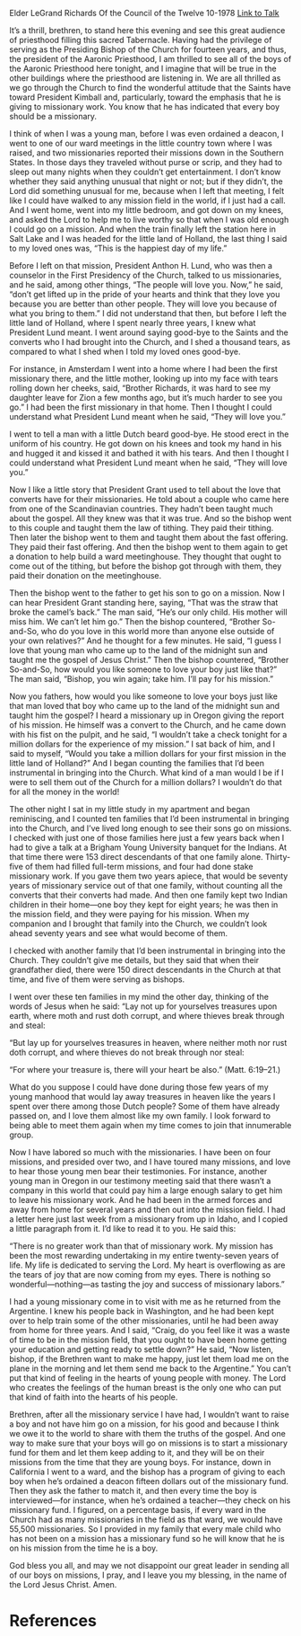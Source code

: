 Elder LeGrand Richards
Of the Council of the Twelve
10-1978
[Link to Talk](https://www.churchofjesuschrist.org/study/general-conference/1978/10/the-joy-of-serving-a-mission?lang=eng)

It’s a thrill, brethren, to stand here this evening and see this great audience of priesthood filling this sacred Tabernacle. Having had the privilege of serving as the Presiding Bishop of the Church for fourteen years, and thus, the president of the Aaronic Priesthood, I am thrilled to see all of the boys of the Aaronic Priesthood here tonight, and I imagine that will be true in the other buildings where the priesthood are listening in. We are all thrilled as we go through the Church to find the wonderful attitude that the Saints have toward President Kimball and, particularly, toward the emphasis that he is giving to missionary work. You know that he has indicated that every boy should be a missionary.

I think of when I was a young man, before I was even ordained a deacon, I went to one of our ward meetings in the little country town where I was raised, and two missionaries reported their missions down in the Southern States. In those days they traveled without purse or scrip, and they had to sleep out many nights when they couldn’t get entertainment. I don’t know whether they said anything unusual that night or not; but if they didn’t, the Lord did something unusual for me, because when I left that meeting, I felt like I could have walked to any mission field in the world, if I just had a call. And I went home, went into my little bedroom, and got down on my knees, and asked the Lord to help me to live worthy so that when I was old enough I could go on a mission. And when the train finally left the station here in Salt Lake and I was headed for the little land of Holland, the last thing I said to my loved ones was, “This is the happiest day of my life.”

Before I left on that mission, President Anthon H. Lund, who was then a counselor in the First Presidency of the Church, talked to us missionaries, and he said, among other things, “The people will love you. Now,” he said, “don’t get lifted up in the pride of your hearts and think that they love you because you are better than other people. They will love you because of what you bring to them.” I did not understand that then, but before I left the little land of Holland, where I spent nearly three years, I knew what President Lund meant. I went around saying good-bye to the Saints and the converts who I had brought into the Church, and I shed a thousand tears, as compared to what I shed when I told my loved ones good-bye.

For instance, in Amsterdam I went into a home where I had been the first missionary there, and the little mother, looking up into my face with tears rolling down her cheeks, said, “Brother Richards, it was hard to see my daughter leave for Zion a few months ago, but it’s much harder to see you go.” I had been the first missionary in that home. Then I thought I could understand what President Lund meant when he said, “They will love you.”

I went to tell a man with a little Dutch beard good-bye. He stood erect in the uniform of his country. He got down on his knees and took my hand in his and hugged it and kissed it and bathed it with his tears. And then I thought I could understand what President Lund meant when he said, “They will love you.”

Now I like a little story that President Grant used to tell about the love that converts have for their missionaries. He told about a couple who came here from one of the Scandinavian countries. They hadn’t been taught much about the gospel. All they knew was that it was true. And so the bishop went to this couple and taught them the law of tithing. They paid their tithing. Then later the bishop went to them and taught them about the fast offering. They paid their fast offering. And then the bishop went to them again to get a donation to help build a ward meetinghouse. They thought that ought to come out of the tithing, but before the bishop got through with them, they paid their donation on the meetinghouse.

Then the bishop went to the father to get his son to go on a mission. Now I can hear President Grant standing here, saying, “That was the straw that broke the camel’s back.” The man said, “He’s our only child. His mother will miss him. We can’t let him go.” Then the bishop countered, “Brother So-and-So, who do you love in this world more than anyone else outside of your own relatives?” And he thought for a few minutes. He said, “I guess I love that young man who came up to the land of the midnight sun and taught me the gospel of Jesus Christ.” Then the bishop countered, “Brother So-and-So, how would you like someone to love your boy just like that?” The man said, “Bishop, you win again; take him. I’ll pay for his mission.”

Now you fathers, how would you like someone to love your boys just like that man loved that boy who came up to the land of the midnight sun and taught him the gospel? I heard a missionary up in Oregon giving the report of his mission. He himself was a convert to the Church, and he came down with his fist on the pulpit, and he said, “I wouldn’t take a check tonight for a million dollars for the experience of my mission.” I sat back of him, and I said to myself, “Would you take a million dollars for your first mission in the little land of Holland?” And I began counting the families that I’d been instrumental in bringing into the Church. What kind of a man would I be if I were to sell them out of the Church for a million dollars? I wouldn’t do that for all the money in the world!

The other night I sat in my little study in my apartment and began reminiscing, and I counted ten families that I’d been instrumental in bringing into the Church, and I’ve lived long enough to see their sons go on missions. I checked with just one of those families here just a few years back when I had to give a talk at a Brigham Young University banquet for the Indians. At that time there were 153 direct descendants of that one family alone. Thirty-five of them had filled full-term missions, and four had done stake missionary work. If you gave them two years apiece, that would be seventy years of missionary service out of that one family, without counting all the converts that their converts had made. And then one family kept two Indian children in their home—one boy they kept for eight years; he was then in the mission field, and they were paying for his mission. When my companion and I brought that family into the Church, we couldn’t look ahead seventy years and see what would become of them.

I checked with another family that I’d been instrumental in bringing into the Church. They couldn’t give me details, but they said that when their grandfather died, there were 150 direct descendants in the Church at that time, and five of them were serving as bishops.

I went over these ten families in my mind the other day, thinking of the words of Jesus when he said: “Lay not up for yourselves treasures upon earth, where moth and rust doth corrupt, and where thieves break through and steal:

“But lay up for yourselves treasures in heaven, where neither moth nor rust doth corrupt, and where thieves do not break through nor steal:

“For where your treasure is, there will your heart be also.” (Matt. 6:19–21.)

What do you suppose I could have done during those few years of my young manhood that would lay away treasures in heaven like the years I spent over there among those Dutch people? Some of them have already passed on, and I love them almost like my own family. I look forward to being able to meet them again when my time comes to join that innumerable group.

Now I have labored so much with the missionaries. I have been on four missions, and presided over two, and I have toured many missions, and love to hear those young men bear their testimonies. For instance, another young man in Oregon in our testimony meeting said that there wasn’t a company in this world that could pay him a large enough salary to get him to leave his missionary work. And he had been in the armed forces and away from home for several years and then out into the mission field. I had a letter here just last week from a missionary from up in Idaho, and I copied a little paragraph from it. I’d like to read it to you. He said this:

“There is no greater work than that of missionary work. My mission has been the most rewarding undertaking in my entire twenty-seven years of life. My life is dedicated to serving the Lord. My heart is overflowing as are the tears of joy that are now coming from my eyes. There is nothing so wonderful—nothing—as tasting the joy and success of missionary labors.”

I had a young missionary come in to visit with me as he returned from the Argentine. I knew his people back in Washington, and he had been kept over to help train some of the other missionaries, until he had been away from home for three years. And I said, “Craig, do you feel like it was a waste of time to be in the mission field, that you ought to have been home getting your education and getting ready to settle down?” He said, “Now listen, bishop, if the Brethren want to make me happy, just let them load me on the plane in the morning and let them send me back to the Argentine.” You can’t put that kind of feeling in the hearts of young people with money. The Lord who creates the feelings of the human breast is the only one who can put that kind of faith into the hearts of his people.

Brethren, after all the missionary service I have had, I wouldn’t want to raise a boy and not have him go on a mission, for his good and because I think we owe it to the world to share with them the truths of the gospel. And one way to make sure that your boys will go on missions is to start a missionary fund for them and let them keep adding to it, and they will be on their missions from the time that they are young boys. For instance, down in California I went to a ward, and the bishop has a program of giving to each boy when he’s ordained a deacon fifteen dollars out of the missionary fund. Then they ask the father to match it, and then every time the boy is interviewed—for instance, when he’s ordained a teacher—they check on his missionary fund. I figured, on a percentage basis, if every ward in the Church had as many missionaries in the field as that ward, we would have 55,500 missionaries. So I provided in my family that every male child who has not been on a mission has a missionary fund so he will know that he is on his mission from the time he is a boy.

God bless you all, and may we not disappoint our great leader in sending all of our boys on missions, I pray, and I leave you my blessing, in the name of the Lord Jesus Christ. Amen.

# References
